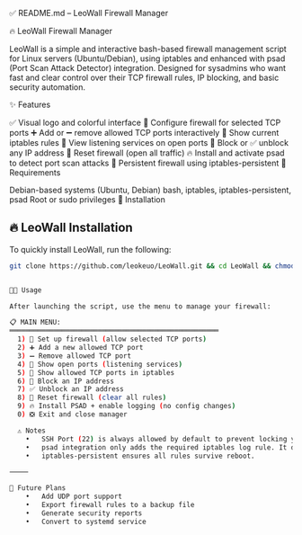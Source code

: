 ✅ README.md – LeoWall Firewall Manager

🔥 LeoWall Firewall Manager

LeoWall is a simple and interactive bash-based firewall management script for Linux servers (Ubuntu/Debian), using iptables and enhanced with psad (Port Scan Attack Detector) integration.
Designed for sysadmins who want fast and clear control over their TCP firewall rules, IP blocking, and basic security automation.

✨ Features

✅ Visual logo and colorful interface
🔐 Configure firewall for selected TCP ports
➕ Add or ➖ remove allowed TCP ports interactively
📜 Show current iptables rules
📡 View listening services on open ports
🚫 Block or ✅ unblock any IP address
🔄 Reset firewall (open all traffic)
🔥 Install and activate psad to detect port scan attacks
💾 Persistent firewall using iptables-persistent
🧰 Requirements

Debian-based systems (Ubuntu, Debian)
bash, iptables, iptables-persistent, psad
Root or sudo privileges
🚀 Installation

## 🔥 LeoWall Installation

To quickly install LeoWall, run the following:

```bash
git clone https://github.com/leokeuo/LeoWall.git && cd LeoWall && chmod +x leowall.sh && sudo ./leowall.sh


🧑‍💻 Usage

After launching the script, use the menu to manage your firewall:

📋 MAIN MENU:
════════════════════════════════════════════════════
  1) 🔐 Set up firewall (allow selected TCP ports)
  2) ➕ Add a new allowed TCP port
  3) ➖ Remove allowed TCP port
  4) 📡 Show open ports (listening services)
  5) 📜 Show allowed TCP ports in iptables
  6) 🚫 Block an IP address
  7) ✅ Unblock an IP address
  8) 🔄 Reset firewall (clear all rules)
  9) 🔥 Install PSAD + enable logging (no config changes)
  0) ❎ Exit and close manager

  ⚠️ Notes
	•	SSH Port (22) is always allowed by default to prevent locking yourself out.
	•	psad integration only adds the required iptables log rule. It does not modify your /etc/psad/psad.conf.
	•	iptables-persistent ensures all rules survive reboot.

⸻

🧠 Future Plans
	•	Add UDP port support
	•	Export firewall rules to a backup file
	•	Generate security reports
	•	Convert to systemd service
